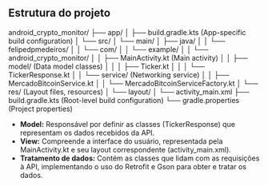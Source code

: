 ## Estrutura do projeto
android_crypto_monitor/
├── app/
│   ├── build.gradle.kts (App-specific build configuration)
│   └── src/
│       └── main/
│           ├── java/
│           │   └── felipedpmedeiros/
│           │       └── com/
│           │           └── example/
│           │               └── android_crypto_monitor/
│           │                   ├── MainActivity.kt (Main activity)
│           │                   ├── model/ (Data model classes)
│           │                   │   ├── Ticker.kt
│           │                   │   └── TickerResponse.kt
│           │                   └── service/ (Networking service)
│           │                       ├── MercadoBitcoinService.kt
│           │                       └── MercadoBitcoinServiceFactory.kt
│           └── res/ (Layout files, resources)
│               └── layout/
│                   └── activity_main.xml
├── build.gradle.kts (Root-level build configuration)
└── gradle.properties (Project properties)

*   **Model:** Responsável por definir as classes (TickerResponse) que representam os dados recebidos da API.
*   **View:** Compreende a interface do usuário, representada pela MainActivity.kt e seu layout correspondente (activity_main.xml).
*   **Tratamento de dados:** Contém as classes que lidam com as requisições à API, implementando o uso do Retrofit e Gson para obter e tratar os dados.
